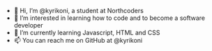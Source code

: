 - 👋 Hi, I’m @kyrikoni, a student at Northcoders
- 👀 I’m interested in learning how to code and to become a software developer
- 🌱 I’m currently learning Javascript, HTML and CSS
- 📫 You can reach me on GitHub at @kyrikoni

<!---
kyrikoni/kyrikoni is a ✨ special ✨ repository because its `README.md` (this file) appears on your GitHub profile.
You can click the Preview link to take a look at your changes.
--->
